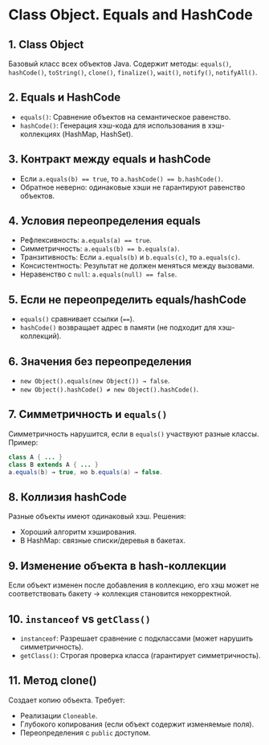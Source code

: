 # Class Object. Equals and HashCode

## 1. Class Object  

Базовый класс всех объектов Java. Содержит методы: `equals()`, `hashCode()`, `toString()`, `clone()`, `finalize()`, `wait()`, `notify()`, `notifyAll()`.

## 2. Equals и HashCode  

- `equals()`: Сравнение объектов на семантическое равенство.  
- `hashCode()`: Генерация хэш-кода для использования в хэш-коллекциях (HashMap, HashSet).  

## 3. Контракт между equals и hashCode  

- Если `a.equals(b) == true`, то `a.hashCode() == b.hashCode()`.  
- Обратное неверно: одинаковые хэши не гарантируют равенство объектов.

## 4. Условия переопределения equals  

- Рефлексивность: `a.equals(a) == true`.  
- Симметричность: `a.equals(b) == b.equals(a)`.  
- Транзитивность: Если `a.equals(b)` и `b.equals(c)`, то `a.equals(c)`.  
- Консистентность: Результат не должен меняться между вызовами.  
- Неравенство с `null`: `a.equals(null) == false`.

## 5. Если не переопределить equals/hashCode  

- `equals()` сравнивает ссылки (`==`).  
- `hashCode()` возвращает адрес в памяти (не подходит для хэш-коллекций).

## 6. Значения без переопределения  

- `new Object().equals(new Object()) → false`.  
- `new Object().hashCode() ≠ new Object().hashCode()`.

## 7. Симметричность и `equals()`  

Симметричность нарушится, если в `equals()` участвуют разные классы. Пример:  

```java  
class A { ... }  
class B extends A { ... }  
a.equals(b) → true, но b.equals(a) → false.  
```

## 8. Коллизия hashCode  

Разные объекты имеют одинаковый хэш. Решения:  

- Хороший алгоритм хэширования.  
- В HashMap: связные списки/деревья в бакетах.

## 9. Изменение объекта в hash-коллекции  

Если объект изменен после добавления в коллекцию, его хэш может не соответствовать бакету → коллекция становится некорректной.

## 10. `instanceof` vs `getClass()`  

- `instanceof`: Разрешает сравнение с подклассами (может нарушить симметричность).  
- `getClass()`: Строгая проверка класса (гарантирует симметричность).

## 11. Метод clone()  

Создает копию объекта. Требует:  

- Реализации `Cloneable`.  
- Глубокого копирования (если объект содержит изменяемые поля).  
- Переопределения с `public` доступом.
